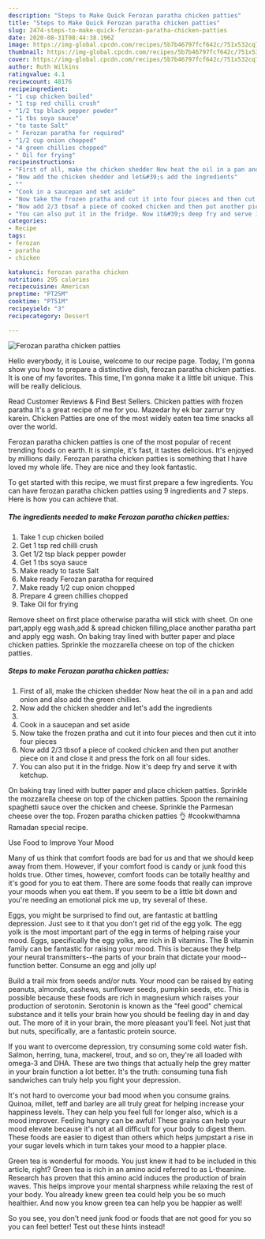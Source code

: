 ```yaml
---
description: "Steps to Make Quick Ferozan paratha chicken patties"
title: "Steps to Make Quick Ferozan paratha chicken patties"
slug: 2474-steps-to-make-quick-ferozan-paratha-chicken-patties
date: 2020-08-31T08:44:38.196Z
image: https://img-global.cpcdn.com/recipes/5b7b46797fcf642c/751x532cq70/ferozan-paratha-chicken-patties-recipe-main-photo.jpg
thumbnail: https://img-global.cpcdn.com/recipes/5b7b46797fcf642c/751x532cq70/ferozan-paratha-chicken-patties-recipe-main-photo.jpg
cover: https://img-global.cpcdn.com/recipes/5b7b46797fcf642c/751x532cq70/ferozan-paratha-chicken-patties-recipe-main-photo.jpg
author: Ruth Wilkins
ratingvalue: 4.1
reviewcount: 48176
recipeingredient:
- "1 cup chicken boiled"
- "1 tsp red chilli crush"
- "1/2 tsp black pepper powder"
- "1 tbs soya sauce"
- "to taste Salt"
- " Ferozan paratha for required"
- "1/2 cup onion chopped"
- "4 green chillies chopped"
- " Oil for frying"
recipeinstructions:
- "First of all, make the chicken shedder Now heat the oil in a pan and add onion and also add the green chillies."
- "Now add the chicken shedder and let&#39;s add the ingredients"
- ""
- "Cook in a saucepan and set aside"
- "Now take the frozen pratha and cut it into four pieces and then cut it into four pieces"
- "Now add 2/3 tbsof a piece of cooked chicken and then put another piece on it and close it and press the fork on all four sides."
- "You can also put it in the fridge. Now it&#39;s deep fry and serve it with ketchup."
categories:
- Recipe
tags:
- ferozan
- paratha
- chicken

katakunci: ferozan paratha chicken 
nutrition: 295 calories
recipecuisine: American
preptime: "PT25M"
cooktime: "PT51M"
recipeyield: "3"
recipecategory: Dessert

---
```



![Ferozan paratha chicken patties](https://img-global.cpcdn.com/recipes/5b7b46797fcf642c/751x532cq70/ferozan-paratha-chicken-patties-recipe-main-photo.jpg)

Hello everybody, it is Louise, welcome to our recipe page. Today, I'm gonna show you how to prepare a distinctive dish, ferozan paratha chicken patties. It is one of my favorites. This time, I'm gonna make it a little bit unique. This will be really delicious.

Read Customer Reviews &amp; Find Best Sellers. Chicken patties with frozen paratha It&#39;s a great recipe of me for you. Mazedar hy ek bar zarrur try karein. Chicken Patties are one of the most widely eaten tea time snacks all over the world.

Ferozan paratha chicken patties is one of the most popular of recent trending foods on earth. It is simple, it's fast, it tastes delicious. It's enjoyed by millions daily. Ferozan paratha chicken patties is something that I have loved my whole life. They are nice and they look fantastic.


To get started with this recipe, we must first prepare a few ingredients. You can have ferozan paratha chicken patties using 9 ingredients and 7 steps. Here is how you can achieve that.

<!--inarticleads1-->

##### The ingredients needed to make Ferozan paratha chicken patties:

1. Take 1 cup chicken boiled
1. Get 1 tsp red chilli crush
1. Get 1/2 tsp black pepper powder
1. Get 1 tbs soya sauce
1. Make ready to taste Salt
1. Make ready  Ferozan paratha for required
1. Make ready 1/2 cup onion chopped
1. Prepare 4 green chillies chopped
1. Take  Oil for frying


Remove sheet on first place otherwise paratha will stick with sheet. On one part,apply egg wash,add &amp; spread chicken filling,place another paratha part and apply egg wash. On baking tray lined with butter paper and place chicken patties. Sprinkle the mozzarella cheese on top of the chicken patties. 

<!--inarticleads2-->

##### Steps to make Ferozan paratha chicken patties:

1. First of all, make the chicken shedder Now heat the oil in a pan and add onion and also add the green chillies.
1. Now add the chicken shedder and let&#39;s add the ingredients
1. 
1. Cook in a saucepan and set aside
1. Now take the frozen pratha and cut it into four pieces and then cut it into four pieces
1. Now add 2/3 tbsof a piece of cooked chicken and then put another piece on it and close it and press the fork on all four sides.
1. You can also put it in the fridge. Now it&#39;s deep fry and serve it with ketchup.


On baking tray lined with butter paper and place chicken patties. Sprinkle the mozzarella cheese on top of the chicken patties. Spoon the remaining spaghetti sauce over the chicken and cheese. Sprinkle the Parmesan cheese over the top. Frozen paratha chicken patties 👌 #cookwithamna Ramadan special recipe. 

Use Food to Improve Your Mood


Many of us think that comfort foods are bad for us and that we should keep away from them. However, if your comfort food is candy or junk food this holds true. Other times, however, comfort foods can be totally healthy and it's good for you to eat them. There are some foods that really can improve your moods when you eat them. If you seem to be a little bit down and you're needing an emotional pick me up, try several of these.

Eggs, you might be surprised to find out, are fantastic at battling depression. Just see to it that you don't get rid of the egg yolk. The egg yolk is the most important part of the egg in terms of helping raise your mood. Eggs, specifically the egg yolks, are rich in B vitamins. The B vitamin family can be fantastic for raising your mood. This is because they help your neural transmitters--the parts of your brain that dictate your mood--function better. Consume an egg and jolly up!

Build a trail mix from seeds and/or nuts. Your mood can be raised by eating peanuts, almonds, cashews, sunflower seeds, pumpkin seeds, etc. This is possible because these foods are rich in magnesium which raises your production of serotonin. Serotonin is known as the "feel good" chemical substance and it tells your brain how you should be feeling day in and day out. The more of it in your brain, the more pleasant you'll feel. Not just that but nuts, specifically, are a fantastic protein source.

If you want to overcome depression, try consuming some cold water fish. Salmon, herring, tuna, mackerel, trout, and so on, they're all loaded with omega-3 and DHA. These are two things that actually help the grey matter in your brain function a lot better. It's the truth: consuming tuna fish sandwiches can truly help you fight your depression. 

It's not hard to overcome your bad mood when you consume grains. Quinoa, millet, teff and barley are all truly great for helping increase your happiness levels. They can help you feel full for longer also, which is a mood improver. Feeling hungry can be awful! These grains can help your mood elevate because it's not at all difficult for your body to digest them. These foods are easier to digest than others which helps jumpstart a rise in your sugar levels which in turn takes your mood to a happier place.

Green tea is wonderful for moods. You just knew it had to be included in this article, right? Green tea is rich in an amino acid referred to as L-theanine. Research has proven that this amino acid induces the production of brain waves. This helps improve your mental sharpness while relaxing the rest of your body. You already knew green tea could help you be so much healthier. And now you know green tea can help you be happier as well!

So you see, you don't need junk food or foods that are not good for you so you can feel better! Test out  these hints  instead!

